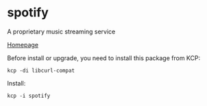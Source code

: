 # spotify

A proprietary music streaming service

[Homepage](https://www.spotify.com)

Before install or upgrade, you need to install this package from KCP:
```
kcp -di libcurl-compat
```

Install:
```
kcp -i spotify
```
